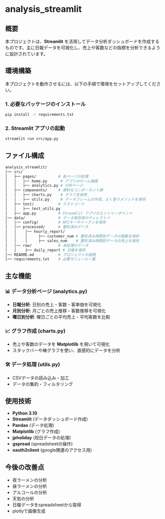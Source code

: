 # analysis_streamlit

## 概要
本プロジェクトは、**Streamlit** を活用してデータ分析ダッシュボードを作成するものです。主に日報データを可視化し、売上や客数などの指標を分析できるように設計されています。

## 環境構築
本プロジェクトを動作させるには、以下の手順で環境をセットアップしてください。

### 1. 必要なパッケージのインストール
```bash
pip install -r requirements.txt
```

### 2. Streamlit アプリの起動
```bash
streamlit run src/app.py
```

## ファイル構成
```bash
analysis_streamlit/
│── src/
│   ├── pages/          # 各ページの処理
│   │   ├── home.py      # アプリのホーム画面
│   │   ├── analytics.py # 分析ページ
│   ├── components/     # 便利なコンポーネント群
│   │   ├── charts.py    # グラフ生成用
│   │   ├── utils.py     # データフレームの作成、よく使うメソッドを保存
│   ├── test/           # テストコード
│   │   ├── test_utils.py
│   ├── app.py          # Streamlit アプリのエントリーポイント
│── data/               # データ保存用のディレクトリ
│   │── config/         # APIキーやトークンを保存
│   │── processed/      # 整形済みデータ
│   │    │── hourly_report/
│   │    │     ├── customer_num # 整形済み時間別データの客数を保存
│   │    │     ├── sales_num    # 整形済み時間別データの売上を保存
│   │── raw/            # 未処理のデータ
│   │    ├── daily_report # 日報を保存
│── README.md           # プロジェクトの説明
│── requirements.txt    # 必要モジュール一覧
```

## 主な機能
### 📊 **データ分析ページ (analytics.py)**
- **日報分析**: 日別の売上・客数・客単価を可視化
- **月別分析**: 月ごとの売上推移・客数推移を可視化
- **曜日別分析**: 曜日ごとの平均売上・平均客数を比較

### 📈 **グラフ作成 (charts.py)**
- 売上や客数のデータを **Matplotlib** を用いて可視化
- スタックバーや棒グラフを使い、直感的にデータを分析

### 🛠 **データ処理 (utils.py)**
- CSVデータの読み込み・加工
- データの集約・フィルタリング

## 使用技術
- **Python 3.10**
- **Streamlit** (データダッシュボード作成)
- **Pandas** (データ処理)
- **Matplotlib** (グラフ作成)
- **jpholiday** (祝日データの処理)
- **gspread** (spreadsheetの操作)
- **oauth2client** (google関連のアクセス用)

## 今後の改善点
- 夜ラーメンの分析
- 昼ラーメンの分析
- アルコールの分析
- 天気の分析
- 日報データをspreadsheetから取得
- plotlyで画像生成


